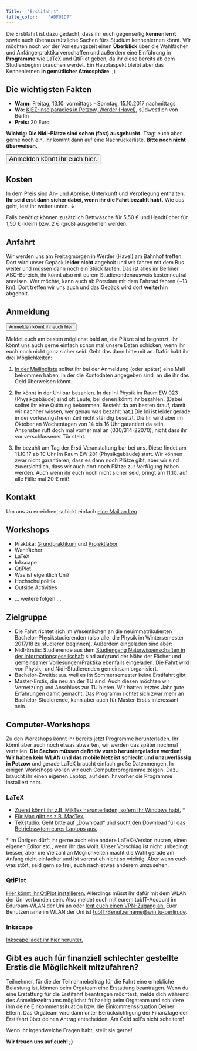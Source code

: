 ```yaml
---
Title:	"Erstifahrt"
title_color:	"#DF01D7"
---
```


<!--Diese Fahrt ist dazu gedacht, dass ihr euch gegenseitig **kennenlernt** und auch überaus Nützliches fürs Studium lernt. Wir möchten euch am Wochenende vor Beginn der Vorlesungszeit über das [Projektlabor](http://www.pl-physik.tu-berlin.de/menue/home/) und das [Grundpraktikum](http://www.ioap.tu-berlin.de/grundpraktikum/) sowie Wahlmodule **informieren**. Damit wollen wir euch in eurer Entscheidungsfindung gerade in
den ersten Wochen unterstützen, indem ihr euch mit uns austauschen und uns nach Erfahrungen fragen
könnt. Außerdem möchten wir euch eine Einführung in **Programme** wir „LaTeX“, „QtiPlot“ und „Inkscape“
geben, da ihr diese bereits ab dem Studienbeginn brauchen werdet. Zudem ist natürlich das hauptsächliche
Ziel **gemeinsam Spaß zu haben** und zum Beispiel zusammen zu Picknicken, Spielen oder den Abend
gemeinsam zu verbringen. ;) -->

Die Erstifahrt ist dazu gedacht, dass ihr euch gegenseitig **kennenlernt** sowie auch überaus nützliche Sachen fürs Studium kennenlernen könnt. Wir möchten noch vor der Vorlesungszeit einen **Überblick** über die Wahlfächer und Anfängerpraktika verschaffen und außerdem eine Einführung in **Programme** wie LaTeX und QtiPlot geben, da ihr diese bereits ab dem Studienbeginn brauchen werdet. Ein Hauptaspekt bleibt aber das Kennenlernen **in gemütlicher Atmosphäre**. ;)

## Die wichtigsten Fakten
* **Wann:** Freitag, 13.10. vormittags - Sonntag, 15.10.2017 nachmittags
* **Wo:** [KiEZ-Inselparadies in Petzow, Werder (Havel)](http://inselparadies-petzow.de "KiEZ-Inselparadies"), südwestlich von Berlin
* **Preis:** 20 Euro

**Wichtig: Die NidI-Plätze sind schon (fast) ausgebucht.** Tragt euch aber gerne noch ein, ihr kommt dann auf eine Nachrückerliste. **Bitte noch nicht überweisen.**

[<button style="font-size: 1.3em;">Anmelden könnt ihr euch hier.</button>](https://goo.gl/forms/n1Sb0TJ07CfoYDBR2 "Anmeldung")

## Kosten
In dem Preis sind An- und Abreise, Unterkunft und Verpflegung enthalten. **Ihr seid erst dann sicher dabei, wenn ihr die Fahrt bezahlt habt.** Wie das geht, lest ihr weiter unten. ↓

Falls benötigt können zusätzlich Bettwäsche für 5,50 € und Handtücher für 1,50 € (klein) bzw. 2 € (groß) ausgeliehen werden.

## Anfahrt
Wir werden uns am Freitagmorgen in Werder (Havel) am Bahnhof treffen. Dort wird unser Gepäck **leider nicht** abgeholt und wir fahren mit dem Bus weiter und müssen dann noch ein Stück laufen. Das ist alles im Berliner ABC-Bereich, ihr könnt also mit eurem Studierendenausweis kostenneutral anreisen. Wer möchte, kann auch ab Potsdam mit dem Fahrrad fahren (~13 km). Dort treffen wir uns auch und das Gepäck wird dort **weiterhin** abgeholt.

## Anmeldung
[<button>Anmelden könnt ihr euch hier.</button>](https://goo.gl/forms/n1Sb0TJ07CfoYDBR2 "Anmeldung")

Meldet euch am besten möglichst bald an, die Plätze sind begrenzt. Ihr könnt uns auch gerne einfach schon mal unsere Daten schicken, wenn ihr euch noch nicht ganz sicher seid. Gebt das dann bitte mit an. Dafür habt ihr drei Möglichkeiten:

1. [In der Mailingliste](https://lists.physik.tu-berlin.de/mailman/listinfo/erstifahrt "Erstifahrt-Mailingliste") solltet ihr bei der Anmeldung (oder später) eine Mail bekommen haben, in der die Kontodaten angegeben sind, an die ihr das Geld überweisen könnt.

2. Ihr könnt in der Uni bar bezahlen. In der Ini Physik im Raum EW 023 (Physikgebäude) sind oft Leute, bei denen könnt ihr bezahlen. (Dabei solltet ihr eine Quittung bekommen. Besteht da am besten drauf, damit wir nachher wissen, wer genau was bezahlt hat.) Die Ini ist leider gerade in der vorlesungsfreien Zeit nicht ständig besetzt. Die Ini wird aber im Oktober an Wochentagen von 14 bis 16 Uhr garantiert da sein. Ansonsten ruft doch mal vorher mal an (030/314-22070), nicht dass ihr vor verschlossener Tür steht.

3. Ihr bezahlt am Tag der Ersti-Veranstaltung bar bei uns. Diese findet am 11.10.17 ab 10 Uhr im Raum EW 201 (Physikgebäude) statt. Wir können zwar nicht garantieren, dass es dann noch Plätze gibt, aber wir sind zuversichtlich, dass wir auch dort noch Plätze zur Verfügung haben werden. Auch wenn ihr euch noch nicht sicher seid, bringt am 11.10. auf alle Fälle mal 20 € mit!


## Kontakt
Um uns zu erreichen, schickt einfach [eine Mail an Leo](mailto:leo.herrmann@physik.tu-berlin.de). <!--(Diese erreicht dann erstmal nur den Moderator/das Orga-Team.) -->



## Workshops
* Praktika: [Grundpraktikum](http://www.ioap.tu-berlin.de/grundpraktikum/) und [Projektlabor](http://www.pl-physik.tu-berlin.de/menue/home/)
* Wahlfächer
* LaTeX
* Inkscape
* QtiPlot
* Was ist eigentlich Uni?
* Hochschulpolitik
* Outside Activities
<!-- * Frauen in der Forschung -->
* ... weitere folgen ...

## Zielgruppe
* Die Fahrt richtet sich im Wesentlichen an die neuimmatrikulierten Bachelor-Physikstudierenden (also alle, die Physik im Wintersemester 2017/18 zu studieren beginnen). Außerdem eingeladen sind aber:
* NidI-Erstis: Studierende aus dem [Studiengang Naturwissenschaften in der Informationsgesellschaft](http://www.galilea.tu-berlin.de/index.php?id=155&L=0 "NidI") sind aufgrund der Nähe der Fächer und gemeinsamer Vorlesungen/Praktika ebenfalls eingeladen. Die Fahrt wird von Physik- und NidI-Studierenden gemeinsam organisiert.
* Bachelor-Zweitis: u.a. weil es im Sommersemester keine Erstifahrt gibt
* Master-Erstis, die neu an der TU sind: Auch diesen möchten wir Vernetzung und Anschluss zur TU bieten. Wir hatten letztes Jahr gute Erfahrungen damit gemacht. Das Programm richtet sich zwar mehr an Bachelor-Studierende, kann aber auch für Master-Erstis interessant sein.

<!-- ## Allgemeines
Wir werden im Voraus die Häuser aufteilen. Wir haben 7 6er-Häuser und eines davon ist für Organisator/innen reserviert. In jedem Haus wird es eine/n verantwortliche/n Teilnehmer/in geben, der/die den Schlüssel bekommt und sich an uns wendet, wenn es Schwierigkeiten gibt. Jede/r Verantwortliche hat eine/n eigene/n Ansprechpartner/in unter den Organisator/innen.

Wer eine BahnCard hat, soll diese bitte unbedingt mitbringen, das macht die Anfahrt günstiger.

Zur Vernetzung gibt es außer der Mailingliste eine Whats'App- und [eine Facebook-Gruppe](Facebook.com). -->

## Computer-Workshops
Zu den Workshops könnt ihr bereits jetzt Programme herunterladen. Ihr könnt aber auch noch etwas abwarten, wir werden das später nochmal verteilen.
**Die Sachen müssen definitiv vorab heruntergeladen werden! Wir haben kein WLAN und das mobile Netz ist schlecht und unzuverlässig in Petzow** und gerade LaTeX braucht einfach große Datenmengen.
In einigen Workshops wollen wir euch Computerprogramme zeigen. Dazu braucht ihr einen eigenen Laptop, auf dem ihr vorher die Programme installiert habt. <!-- Kümmert euch da bitte bald drum. Wenn ihr dabei auf Schwierigkeiten stoßt, könnt ihr nächsten Donnerstag ab 16 Uhr bis 17:30 Uhr (bzw. bis alle Probleme geklärt sind) in den PC-Pool kommen und wir versuchen zu helfen, soweit wir das können. -->

### LaTeX
* [Zuerst könnt ihr z.B. MikTex herunterladen, sofern ihr Windows habt.](http://miktex.org/download "MikTex") *
* [Für Mac gibt es z.B. MacTex.](https://tug.org/mactex/mactex-download.html "MacTex")
* [TeXstudio: Geht bitte auf „Download“ und sucht den Download für das Betriebssytem eures Laptops aus.](http://www.texstudio.org "TeXstudio")

\* Im Übrigen dürft ihr gerne auch eine andere LaTeX-Version nutzen, einen eigenen Editor etc., wenn ihr das wollt. Unser Vorschlag ist nicht unbedingt besser, aber die Vielzahl an Möglichkeiten macht die Wahl gerade am Anfang nicht einfacher und ist vorerst eh nicht so wichtig. Aber wenn euch was stört, seid gern so frei, euch nach etwas anderem umzusehen.

### QtiPlot
[Hier könnt ihr QtiPlot installieren.](https://www.physik.tu-berlin.de/qtiplot "QtiPlot") Allerdings müsst ihr dafür mit dem WLAN der Uni verbunden sein. Also meldet euch mit eurem tubIT-Account im Eduroam-WLAN der Uni an oder [legt euch einen VPN-Zugang an.](https://www.tubit.tu-berlin.de/menue/dienste/kommunikation_internet/vpn "Eine Anleitung") Euer Benutzername im WLAN der Uni ist tubIT-Benutzername@win.tu-berlin.de.


### Inkscape
[Inkscape ladet ihr hier herunter.](https://inkscape.org/en/download "Inkscape")

## Gibt es auch für finanziell schlechter gestellte Erstis die Möglichkeit mitzufahren?

Teilnehmer, für die der Teilnahmebeitrag für die Fahrt eine erhebliche Belastung ist, können beim Orgateam eine Erstattung beantragen. <!-- Diese wird solidarisch von allen getragen. --> Wenn du eine Erstattung für die Erstifahrt beantragen möchtest, melde dich während des Anmeldezeitraums möglichst frühzeitig beim Orgateam und schildere ihm deine Einkommenssituation bzw. die Einkommenssituation Deiner Eltern. Das Orgateam wird dann unter Berücksichtigung der Finanzlage der Erstifahrt über deinen Antrag entscheiden. Am Geld soll's nicht scheitern!

Wenn ihr irgendwelche Fragen habt, stellt sie gerne!

**Wir freuen uns auf euch! ;)**

<!-- Wenn ihr die Kosten nicht selbst tragen könnt, finden wir auf vertraulichem Wege sicher eine Lösung. -->